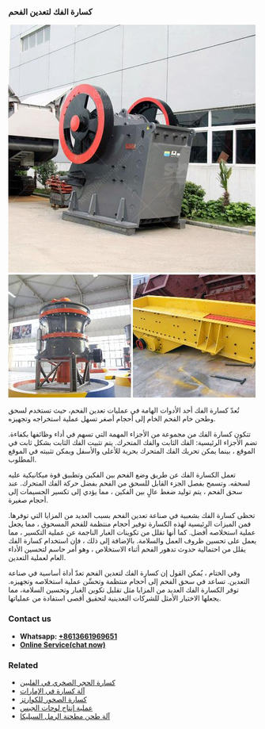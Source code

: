 <h3>كسارة الفك لتعدين الفحم</h3><img src='1701853078.jpg' alt=''><p>تُعدّ كسارة الفك أحد الأدوات الهامة في عمليات تعدين الفحم، حيث تستخدم لسحق وطحن خام الفحم الخام إلى أحجام أصغر تسهل عملية استخراجه وتجهيزه.</p><p>تتكون كسارة الفك من مجموعة من الأجزاء المهمة التي تسهم في أداء وظائفها بكفاءة. تضم الأجزاء الرئيسية: الفك الثابت والفك المتحرك. يتم تثبيت الفك الثابت بشكل ثابت في الموقع ، بينما يمكن تحريك الفك المتحرك بحرية للأعلى والأسفل ويمكن تثبيته في الموقع المطلوب.</p><p>تعمل الكسارة الفك عن طريق وضع الفحم بين الفكين وتطبيق قوة ميكانيكية عليه لسحقه. وتسمح بفصل الجزء القابل للسحق من الفحم بفضل حركة الفك المتحرك. عند سحق الفحم ، يتم توليد ضغط عالٍ بين الفكين ، مما يؤدي إلى تكسير الجسيمات إلى أحجام صغيرة.</p><p>تحظى كسارة الفك بشعبية في صناعة تعدين الفحم بسبب العديد من المزايا التي توفرها. فمن الميزات الرئيسية لهذه الكسارة توفير أحجام منتظمة للفحم المسحوق ، مما يجعل عملية استخلاصه أفضل. كما أنها تقلل من تكوينات الغبار الناجمة عن عملية التكسير ، مما يعمل على تحسين ظروف العمل والسلامة. بالإضافة إلى ذلك ، فإن استخدام كسارة الفك يقلل من احتمالية حدوث تدهور الفحم أثناء الاستخلاص ، وهو أمر حاسم لتحسين الأداء العام لعملية التعدين.</p><p>وفي الختام ، يُمكن القول إن كسارة الفك لتعدين الفحم تعدّ أداة أساسية في صناعة التعدين. تساعد في سحق الفحم إلى أحجام منتظمة وتحسِّن عملية استخلاصه وتجهيزه. توفر الكسارة الفك العديد من المزايا مثل تقليل تكوين الغبار وتحسين السلامة، مما يجعلها الاختيار الأمثل للشركات التعدينية لتحقيق أقصى استفادة من عملياتها.</p><h3>Contact us</h3><ul><li><strong>Whatsapp:&nbsp;<a href="https://wa.me/8613661969651">+8613661969651</a></strong></li><li><a href="https://swt.shibang-china.com/?git&amp;zhl&amp;كسارة الفك لتعدين الفحم"><strong>Online Service(chat now)</strong></a></li></ul><h3>Related</h3><ul><li><a href='كسارة الحجر الصخري في الفلبين.md'>كسارة الحجر الصخري في الفلبين</a></li><li><a href='آلة كسارة في الإمارات.md'>آلة كسارة في الإمارات</a></li><li><a href='كسارة الصخور للكوارتز.md'>كسارة الصخور للكوارتز</a></li><li><a href='عملية إنتاج لوحات الجبس.md'>عملية إنتاج لوحات الجبس</a></li><li><a href='آلة طحن مطحنة الرمل السيليكا.md'>آلة طحن مطحنة الرمل السيليكا</a></li></ul>